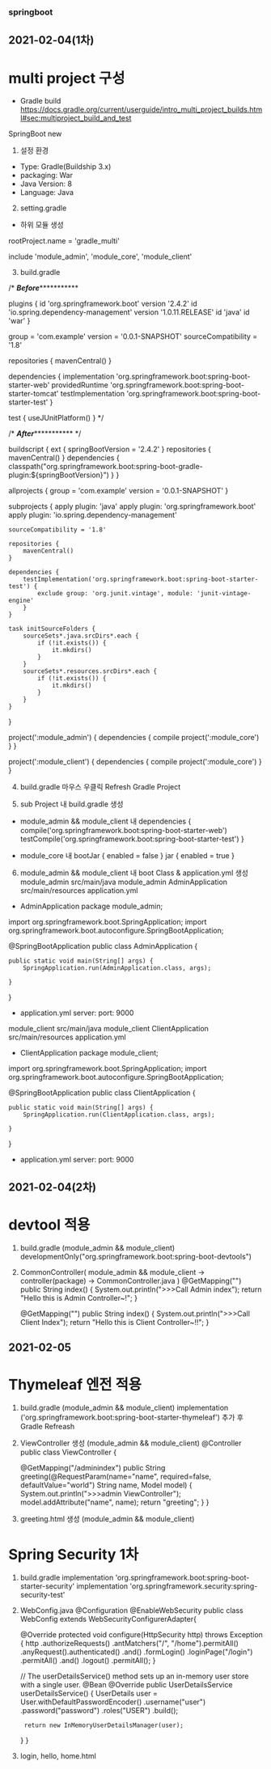 ### springboot

## 2021-02-04(1차)

# multi project 구성

- Gradle build
https://docs.gradle.org/current/userguide/intro_multi_project_builds.html#sec:multiproject_build_and_test

SpringBoot new
1. 설정 환경
 - Type: Gradle(Buildship 3.x)
 - packaging: War
 - Java Version: 8
 - Language: Java

2. setting.gradle
 - 하위 모듈 생성

rootProject.name = 'gradle_multi'

include 'module_admin', 'module_core', 'module_client'

3. build.gradle

/*
*******************************Before******************************************

plugins {
	id 'org.springframework.boot' version '2.4.2'
	id 'io.spring.dependency-management' version '1.0.11.RELEASE'
	id 'java'
	id 'war'
}

group = 'com.example'
version = '0.0.1-SNAPSHOT'
sourceCompatibility = '1.8'

repositories {
	mavenCentral()
}

dependencies {
	implementation 'org.springframework.boot:spring-boot-starter-web'
	providedRuntime 'org.springframework.boot:spring-boot-starter-tomcat'
	testImplementation 'org.springframework.boot:spring-boot-starter-test'
}

test {
	useJUnitPlatform()
}
*/

/*
*******************************After******************************************
*/

buildscript {
    ext {
        springBootVersion = '2.4.2'
    }
    repositories {
        mavenCentral()
    }
    dependencies {
        classpath("org.springframework.boot:spring-boot-gradle-plugin:${springBootVersion}")
    }
}

allprojects {
    group = 'com.example'
    version = '0.0.1-SNAPSHOT'
}

subprojects {
    apply plugin: 'java'
    apply plugin: 'org.springframework.boot'
    apply plugin: 'io.spring.dependency-management'

    sourceCompatibility = '1.8'

    repositories {
        mavenCentral()
    }

    dependencies {
        testImplementation('org.springframework.boot:spring-boot-starter-test') {
            exclude group: 'org.junit.vintage', module: 'junit-vintage-engine'
        }
    }

    task initSourceFolders {
        sourceSets*.java.srcDirs*.each {
            if (!it.exists()) {
                it.mkdirs()
            }
        }
        sourceSets*.resources.srcDirs*.each {
            if (!it.exists()) {
                it.mkdirs()
            }
        }
    }
}

project(':module_admin') {
    dependencies {
        compile project(':module_core')
    }
}

project(':module_client') {
    dependencies {
        compile project(':module_core')
    }
}


4. build.gradle 마우스 우클릭 Refresh Gradle Project

5. sub Project 내 build.gradle 생성
- module_admin && module_client 내 
dependencies {
    compile('org.springframework.boot:spring-boot-starter-web')
    testCompile('org.springframework.boot:spring-boot-starter-test')
}

- module_core 내 
bootJar {
    enabled = false
}
jar {
    enabled = true
}

6. module_admin && module_client 내 boot Class & application.yml 생성
module_admin
	src/main/java
		module_admin
			AdminApplication
	src/main/resources
		application.yml

- AdminApplication
package module_admin;

import org.springframework.boot.SpringApplication;
import org.springframework.boot.autoconfigure.SpringBootApplication;

@SpringBootApplication
public class AdminApplication {

	public static void main(String[] args) {
		SpringApplication.run(AdminApplication.class, args);

	}

}

- application.yml
server:
  port: 9000

module_client
	src/main/java
		module_client
			ClientApplication
	src/main/resources
		application.yml


- ClientApplication
package module_client;

import org.springframework.boot.SpringApplication;
import org.springframework.boot.autoconfigure.SpringBootApplication;

@SpringBootApplication
public class ClientApplication {

	public static void main(String[] args) {
		SpringApplication.run(ClientApplication.class, args);

	}

}

- application.yml
server:
  port: 9000


## 2021-02-04(2차)

# devtool 적용

1. build.gradle (module_admin && module_client)
 developmentOnly("org.springframework.boot:spring-boot-devtools")
 
2. CommonController( module_admin && module_client -> controller(package) -> CommonController.java )
	@GetMapping("")
	public String index() {
		System.out.println(">>>Call Admin index");
		return "Hello this is Admin Controller~!";
	}

	@GetMapping("")
	public String index() {
		System.out.println(">>>Call Client Index");
		return "Hello this is Client Controller~!!";
	}


## 2021-02-05

# Thymeleaf 엔전 적용

1. build.gradle (module_admin && module_client)
     implementation ('org.springframework.boot:spring-boot-starter-thymeleaf') 추가 후 Gradle Refreash

2. ViewController 생성 (module_admin && module_client)
@Controller
public class ViewController {
    
    @GetMapping("/adminindex")
    public String greeting(@RequestParam(name="name", required=false, defaultValue="world") String name, Model model) {
        System.out.println(">>>admin ViewController");
        model.addAttribute("name", name);
        return "greeting";
    }
}

3. greeting.html 생성 (module_admin && module_client)
<!DOCTYPE HTML>
<html xmlns:th="http://www.thymeleaf.org">
<head> 
    <title>Getting Started: Serving Admin Content</title> 
    <meta http-equiv="Content-Type" content="text/html; charset=UTF-8" />
</head>
<body>
    <p th:text="'Hello, admin ' + ${name} + '!'" />
</body>
</html>


# Spring Security 1차

1. build.gradle
    implementation 'org.springframework.boot:spring-boot-starter-security'
    implementation 'org.springframework.security:spring-security-test'

2. WebConfig.java
@Configuration
@EnableWebSecurity
public class WebConfig extends WebSecurityConfigurerAdapter{
    
    @Override
    protected void configure(HttpSecurity http) throws Exception {
        http
            .authorizeRequests()
                .antMatchers("/",  "/home").permitAll()
                .anyRequest().authenticated()
                .and()
            .formLogin()
                .loginPage("/login")
                .permitAll()
                .and()
            .logout()
                .permitAll();
    }
    
    
    // The userDetailsService() method sets up an in-memory user store with a single user.
    @Bean
    @Override
    public UserDetailsService userDetailsService() {
        UserDetails user =
             User.withDefaultPasswordEncoder()
                .username("user")
                .password("password")
                .roles("USER")
                .build();

        return new InMemoryUserDetailsManager(user);
    }
}

3. login, hello, home.html


